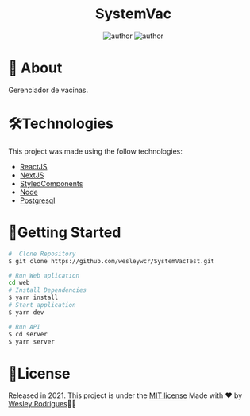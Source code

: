 <h1 align="center"> <strong>SystemVac</strong></h1>

<p align="center">
<img alt="author" src="https://img.shields.io/static/v1?label=WesleyRodrigues&message=Author&color=240b36&labelColor=000000">

<img alt="author" src="https://img.shields.io/static/v1?label=license&message=MIT&color=240b36&labelColor=000000">
</p>

# 📕 About

Gerenciador de vacinas.
</br>

# 🛠️Technologies

This project was made using the follow technologies:

- [ReactJS](https://reactjs.org)
- [NextJS](https://nextjs.org/)
- [StyledComponents](https://styled-components.com/)
- [Node](https://nodejs.org/en/)
- [Postgresql](https://www.postgresql.org/)

# 🏃Getting Started

```sh
#  Clone Repository
$ git clone https://github.com/wesleywcr/SystemVacTest.git
```

```sh
# Run Web aplication
cd web
# Install Dependencies
$ yarn install
# Start application
$ yarn dev

# Run API
$ cd server
$ yarn server
```

# 📝License

Released in 2021.
This project is under the [MIT license](./LICENSE)
Made with ❤️ by [Wesley Rodrigues](https://github.com/wesleywcr)🤙👊
